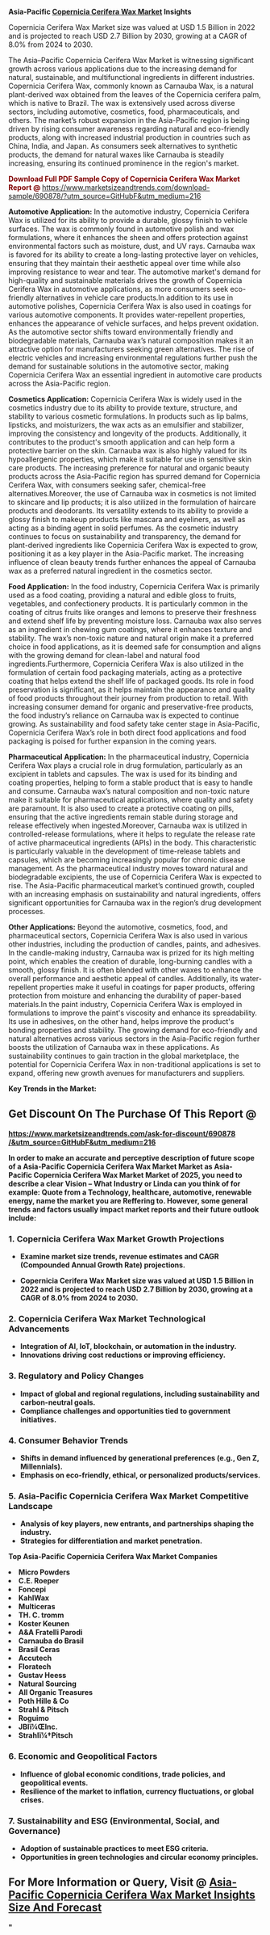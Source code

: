 <p><strong>Asia-Pacific&nbsp;<a href=""https://www.marketsizeandtrends.com/download-sample/690878/&amp;utm_source=GitHubF&amp;utm_medium=216"">Copernicia Cerifera Wax Market</a> Insights</strong></p><p>Copernicia Cerifera Wax Market size was valued at USD 1.5 Billion in 2022 and is projected to reach USD 2.7 Billion by 2030, growing at a CAGR of 8.0% from 2024 to 2030.</p><p><p>The Asia–Pacific Copernicia Cerifera Wax Market is witnessing significant growth across various applications due to the increasing demand for natural, sustainable, and multifunctional ingredients in different industries. Copernicia Cerifera Wax, commonly known as Carnauba Wax, is a natural plant-derived wax obtained from the leaves of the Copernicia cerifera palm, which is native to Brazil. The wax is extensively used across diverse sectors, including automotive, cosmetics, food, pharmaceuticals, and others. The market’s robust expansion in the Asia-Pacific region is being driven by rising consumer awareness regarding natural and eco-friendly products, along with increased industrial production in countries such as China, India, and Japan. As consumers seek alternatives to synthetic products, the demand for natural waxes like Carnauba is steadily increasing, ensuring its continued prominence in the region's market.<p><strong><span style="color: #800000;">Download Full PDF Sample Copy of Copernicia Cerifera Wax Market Report @</span>&nbsp;</strong><a href="https://www.marketsizeandtrends.com/download-sample/690878/?utm_source=GitHubF&amp;utm_medium=216" target="_blank">https://www.marketsizeandtrends.com/download-sample/690878/?utm_source=GitHubF&amp;utm_medium=216</a></p></p><p><strong>Automotive Application:</strong> In the automotive industry, Copernicia Cerifera Wax is utilized for its ability to provide a durable, glossy finish to vehicle surfaces. The wax is commonly found in automotive polish and wax formulations, where it enhances the sheen and offers protection against environmental factors such as moisture, dust, and UV rays. Carnauba wax is favored for its ability to create a long-lasting protective layer on vehicles, ensuring that they maintain their aesthetic appeal over time while also improving resistance to wear and tear. The automotive market's demand for high-quality and sustainable materials drives the growth of Copernicia Cerifera Wax in automotive applications, as more consumers seek eco-friendly alternatives in vehicle care products.In addition to its use in automotive polishes, Copernicia Cerifera Wax is also used in coatings for various automotive components. It provides water-repellent properties, enhances the appearance of vehicle surfaces, and helps prevent oxidation. As the automotive sector shifts toward environmentally friendly and biodegradable materials, Carnauba wax’s natural composition makes it an attractive option for manufacturers seeking green alternatives. The rise of electric vehicles and increasing environmental regulations further push the demand for sustainable solutions in the automotive sector, making Copernicia Cerifera Wax an essential ingredient in automotive care products across the Asia-Pacific region.</p><p><strong>Cosmetics Application:</strong> Copernicia Cerifera Wax is widely used in the cosmetics industry due to its ability to provide texture, structure, and stability to various cosmetic formulations. In products such as lip balms, lipsticks, and moisturizers, the wax acts as an emulsifier and stabilizer, improving the consistency and longevity of the products. Additionally, it contributes to the product's smooth application and can help form a protective barrier on the skin. Carnauba wax is also highly valued for its hypoallergenic properties, which make it suitable for use in sensitive skin care products. The increasing preference for natural and organic beauty products across the Asia-Pacific region has spurred demand for Copernicia Cerifera Wax, with consumers seeking safer, chemical-free alternatives.Moreover, the use of Carnauba wax in cosmetics is not limited to skincare and lip products; it is also utilized in the formulation of haircare products and deodorants. Its versatility extends to its ability to provide a glossy finish to makeup products like mascara and eyeliners, as well as acting as a binding agent in solid perfumes. As the cosmetic industry continues to focus on sustainability and transparency, the demand for plant-derived ingredients like Copernicia Cerifera Wax is expected to grow, positioning it as a key player in the Asia-Pacific market. The increasing influence of clean beauty trends further enhances the appeal of Carnauba wax as a preferred natural ingredient in the cosmetics sector.</p><p><strong>Food Application:</strong> In the food industry, Copernicia Cerifera Wax is primarily used as a food coating, providing a natural and edible gloss to fruits, vegetables, and confectionery products. It is particularly common in the coating of citrus fruits like oranges and lemons to preserve their freshness and extend shelf life by preventing moisture loss. Carnauba wax also serves as an ingredient in chewing gum coatings, where it enhances texture and stability. The wax’s non-toxic nature and natural origin make it a preferred choice in food applications, as it is deemed safe for consumption and aligns with the growing demand for clean-label and natural food ingredients.Furthermore, Copernicia Cerifera Wax is also utilized in the formulation of certain food packaging materials, acting as a protective coating that helps extend the shelf life of packaged goods. Its role in food preservation is significant, as it helps maintain the appearance and quality of food products throughout their journey from production to retail. With increasing consumer demand for organic and preservative-free products, the food industry’s reliance on Carnauba wax is expected to continue growing. As sustainability and food safety take center stage in Asia-Pacific, Copernicia Cerifera Wax’s role in both direct food applications and food packaging is poised for further expansion in the coming years.</p><p><strong>Pharmaceutical Application:</strong> In the pharmaceutical industry, Copernicia Cerifera Wax plays a crucial role in drug formulation, particularly as an excipient in tablets and capsules. The wax is used for its binding and coating properties, helping to form a stable product that is easy to handle and consume. Carnauba wax’s natural composition and non-toxic nature make it suitable for pharmaceutical applications, where quality and safety are paramount. It is also used to create a protective coating on pills, ensuring that the active ingredients remain stable during storage and release effectively when ingested.Moreover, Carnauba wax is utilized in controlled-release formulations, where it helps to regulate the release rate of active pharmaceutical ingredients (APIs) in the body. This characteristic is particularly valuable in the development of time-release tablets and capsules, which are becoming increasingly popular for chronic disease management. As the pharmaceutical industry moves toward natural and biodegradable excipients, the use of Copernicia Cerifera Wax is expected to rise. The Asia-Pacific pharmaceutical market’s continued growth, coupled with an increasing emphasis on sustainability and natural ingredients, offers significant opportunities for Carnauba wax in the region’s drug development processes.</p><p><strong>Other Applications:</strong> Beyond the automotive, cosmetics, food, and pharmaceutical sectors, Copernicia Cerifera Wax is also used in various other industries, including the production of candles, paints, and adhesives. In the candle-making industry, Carnauba wax is prized for its high melting point, which enables the creation of durable, long-burning candles with a smooth, glossy finish. It is often blended with other waxes to enhance the overall performance and aesthetic appeal of candles. Additionally, its water-repellent properties make it useful in coatings for paper products, offering protection from moisture and enhancing the durability of paper-based materials.In the paint industry, Copernicia Cerifera Wax is employed in formulations to improve the paint's viscosity and enhance its spreadability. Its use in adhesives, on the other hand, helps improve the product's bonding properties and stability. The growing demand for eco-friendly and natural alternatives across various sectors in the Asia-Pacific region further boosts the utilization of Carnauba wax in these applications. As sustainability continues to gain traction in the global marketplace, the potential for Copernicia Cerifera Wax in non-traditional applications is set to expand, offering new growth avenues for manufacturers and suppliers.</p><p><strong>Key Trends in the Market:</strong</p><h2><strong>Get Discount On The Purchase Of This Report @&nbsp;</strong></h2><p><strong><a href=""https://www.marketsizeandtrends.com/ask-for-discount/690878/&amp;utm_source=GitHubF&amp;utm_medium=216"" target=""_blank"">https://www.marketsizeandtrends.com/ask-for-discount/690878<br />/&amp;utm_source=GitHubF&amp;utm_medium=216</a></strong></p><p>In order to make an accurate and perceptive description of future scope of a Asia-Pacific&nbsp;Copernicia Cerifera Wax Market Market as Asia-Pacific&nbsp;Copernicia Cerifera Wax Market Market of 2025, you need to describe a clear Vision &ndash; What Industry or Linda can you think of for example: Quote from a Technology, healthcare, automotive, renewable energy, name the market you are Reffering to. However, some general trends and factors usually impact market reports and their future outlook include:</p><h3>1.&nbsp;<strong>Copernicia Cerifera Wax Market Growth Projections</strong></h3><ul><li>Examine market size trends, revenue estimates and CAGR (Compounded Annual Growth Rate) projections.</li><li><p>Copernicia Cerifera Wax Market size was valued at USD 1.5 Billion in 2022 and is projected to reach USD 2.7 Billion by 2030, growing at a CAGR of 8.0% from 2024 to 2030.</p></li></ul><h3>2.&nbsp;<strong>Copernicia Cerifera Wax Market Technological Advancements</strong></h3><ul><li>Integration of AI, IoT, blockchain, or automation in the industry.</li><li>Innovations driving cost reductions or improving efficiency.</li></ul><h3>3.&nbsp;<strong>Regulatory and Policy Changes</strong></h3><ul><li>Impact of global and regional regulations, including sustainability and carbon-neutral goals.</li><li>Compliance challenges and opportunities tied to government initiatives.</li></ul><h3>4.&nbsp;<strong>Consumer Behavior Trends</strong></h3><ul><li>Shifts in demand influenced by generational preferences (e.g., Gen Z, Millennials).</li><li>Emphasis on eco-friendly, ethical, or personalized products/services.</li></ul><h3>5.&nbsp;<strong>Asia-Pacific Copernicia Cerifera Wax Market Competitive Landscape</strong></h3><ul><li>Analysis of key players, new entrants, and partnerships shaping the industry.</li><li>Strategies for differentiation and market penetration.</li></ul><p data-pm-slice=""1 1 []"">Top Asia-Pacific Copernicia Cerifera Wax Market Companies</p><div data-test-id=""""><p><li>Micro Powders</li><li> C.E. Roeper</li><li> Foncepi</li><li> KahlWax</li><li> Multiceras</li><li> TH. C. tromm</li><li> Koster Keunen</li><li> A&A Fratelli Parodi</li><li> Carnauba do Brasil</li><li> Brasil Ceras</li><li> Accutech</li><li> Floratech</li><li> Gustav Heess</li><li> Natural Sourcing</li><li> All Organic Treasures</li><li> Poth Hille & Co</li><li> Strahl & Pitsch</li><li> Roguimo</li><li> JBIï¼ŒInc.</li><li> Strahlï¼†Pitsch</li></p></div><h3>6.&nbsp;<strong>Economic and Geopolitical Factors</strong></h3><ul><li>Influence of global economic conditions, trade policies, and geopolitical events.</li><li>Resilience of the market to inflation, currency fluctuations, or global crises.</li></ul><h3>7.&nbsp;<strong>Sustainability and ESG (Environmental, Social, and Governance)</strong></h3><ul><li>Adoption of sustainable practices to meet ESG criteria.</li><li>Opportunities in green technologies and circular economy principles.</li></ul><h2><strong>For More Information or Query, Visit @&nbsp;</strong><a href=""https://www.verifiedmarketreports.com/product/copernicia-cerifera-wax-market/"" target=""_blank"">Asia-Pacific Copernicia Cerifera Wax Market Insights Size And Forecast</a></h2>"
